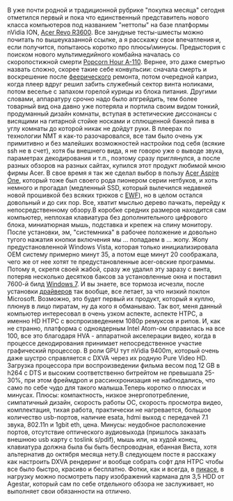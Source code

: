 В уже почти родной и традиционной рубрике "покупка месяца" сегодня отметился первый и пока что единственный представитель нового класса компьютеров под названием "неттопы" на базе платформы nVidia ION, <a href="http://www.3dnews.ru/mobile/acer_aspire_revo_r3600/">Acer Revo R3600</a>. Все занудные тесты-шместы можно почитать по вышеуказанной ссылке, а я расскажу свои впечатления и, если получится, попытаюсь коротко про плюсы\минусы. Предыстория с поиском нового мультимедийного комбайна началась со скоропостижной смерти <a href="/blog/173.html">Popcorn Hour A-110</a>. Вернее, это даже смертью назвать сложно, скорее такие себе конвульсии: сначала смерть и воскрешение после <a href="/blog/202.html">феерического</a> ремонта, потом очередной каприз, когда плеер вдруг решил забить служебный сектор винта ноликами, потом веселье с запахом горелой курицы из блока питания. Другими словами, аппаратуру срочно надо было апгрейдить, тем более товарный вид она давно уже потеряла и портила своим видом тонкий, продуманный дизайн комнаты, вступая в эстетические диссонансы с висящими на гитарной стойке носками и сплющенной банкой пива в углу комнаты до которой никак не дойдут руки. В плеерах по технологии NMT я как-то разочаровался, все там было очень уж примитивно и без малейших возможностей настройки под себя (всякие ssh не в счет), хотя бы внешнего вида, я не говорю уже о выводе звука, параметрах декодирования и т.п., поэтому сразу приглянулся, а после разных обзоров на разных сайтах, купился этот продукт любимой мною фирмы Acer. В свое время я так же сделал выбор в пользу <a href="/blog/142.html">Acer Aspire One</a>, который тоже был своего рода пионером серии нетбуков, и хоть немного и прогадал (медленный SSD, который вылечился недавней новой прошивкой без всяких трюков с <a href="/blog/161.html">EWF</a>), но в целом остался довольный и до сих пор. Все, хватит мыслью дерево пачкать, перейду к непосредственному обзору.В коробке средних размеров находится сам компьютер, неплохая клавиатура без дополнительного цифрового блока, миниатюрная мышь, подставка и крепеж на спину монитору. После установки, эм, "системника" в рабочее положение и довольно тугого нажатия кнопки включения мы ... попадаем в ... жопу. Жопу предустановленной Windows Vista, которая только инициализировала OEM систему примерно минут 35, а потом еще минут 20 соображала, чего же от нее хотят те предустановленные acer-овские программы. Потому я, скрепя своей жабой, сразу же удалил эту заразу с винта, потеряв несколько десятков баксов за установленные окна и поставил 7600-й билд <a href="/blog/192.html">Windows 7</a>. И вы знаете, все тормоза исчезли, после установки <a href="http://www.nvidia.com/Download/index.aspx?lang=en-us">драйверов</a> так вообще, все летает, за что низкий поклон Microsoft. Возможно, это будет первый их продукт, который я куплю, плюнув в лицо пиратам, ну да кого я обманываю. Так вот, меня данный компьютер интересовал в очень узком аспекте, аспекте HTPC, а именно HD HTPC с воспроизведением 1080p ремуксов и рипов. И, как не странно, платформа с одноядерным Intel Atom-ом справилась на все 100, все это благодаря HVA - аппаратной акселерации видео, когда в процессе декодирования принимает непосредственное участие графический процессор. В роли GPU тут nVidia 9400m, который очень даже шустро справляется c DXVA через их родную Pure Video HD. Загрузка процессора при воспроизведении фильма весом под 12 GB в h264 с DTS и высоким соответственно битрейтом не превышала 25-30%, при этом фреймдроп и рассинхронизация не наблюдались, что само по себе чудо для такого малыша.Теперь коротко о плюсах и минусах. Плюсы: компактность, низкое энергопотребление, симпатичный дизайн, скорость работы ОС, скорость просмотра видео, комплектация, тихая работа, практически не нагревается, большое количество usb-портов, наличие esata, hdmi выход с передачей 7.1 звука, 802.11n и 1gbit eth, цена. Минусы: неудобное расположение портов, отсутствие оптического аудиовыхода (пришлось заказать внешнюю usb карту с toslink s/pdif), мышь или, на худой конец, клавиатура должна была бы быть беспроводная, ебанная Виста, хотя альтернатив до октября месяца нету.В следующем посте я расскажу как настроить DXVA рендеринг и вообще собрать софт для HTPC чтобы все было быстро, красиво и бесплатно. Фотки, как и всегда, в <a href="http://picasaweb.google.com/solarzine/AcerRevoR3600AgestarHDDRack02">пикасе</a>, в нагрузку можно посмотреть пару изображений кармана для 3,5 HDD от Agestar, который сам по себе отдельного обзора не заслуживает, но выполняет свои обязанности на отлично. 